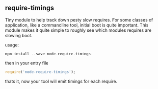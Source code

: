 require-timings
---------------

Tiny module to help track down pesty slow requires. For some classes of
application, like a commandline tool, initial boot is quite important. This
module makes it quite simple to roughly see which modules requires are slowing boot.


usage:

```
npm install --save node-require-timings
```

then in your entry file

```js
require('node-require-timings');
```

thats it, now your tool will emit timings for each require.

